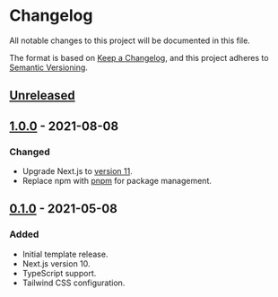# Changelog
All notable changes to this project will be documented in this file.

The format is based on [Keep a Changelog](https://keepachangelog.com/en/1.0.0/),
and this project adheres to [Semantic Versioning](https://semver.org/spec/v2.0.0.html).

## [Unreleased]

## [1.0.0] - 2021-08-08
### Changed
- Upgrade Next.js to [version 11](https://nextjs.org/docs/upgrading#upgrading-from-version-10-to-11).
- Replace npm with [pnpm](https://pnpm.io/) for package management.

## [0.1.0] - 2021-05-08
### Added
- Initial template release.
- Next.js version 10.
- TypeScript support.
- Tailwind CSS configuration.

[Unreleased]: https://github.com/SalGnt/next-template/compare/v1.0.0...HEAD
[1.0.0]: https://github.com/SalGnt/next-template/compare/v0.1.0...v1.0.0
[0.1.0]: https://github.com/SalGnt/next-template/releases/tag/v0.1.0
